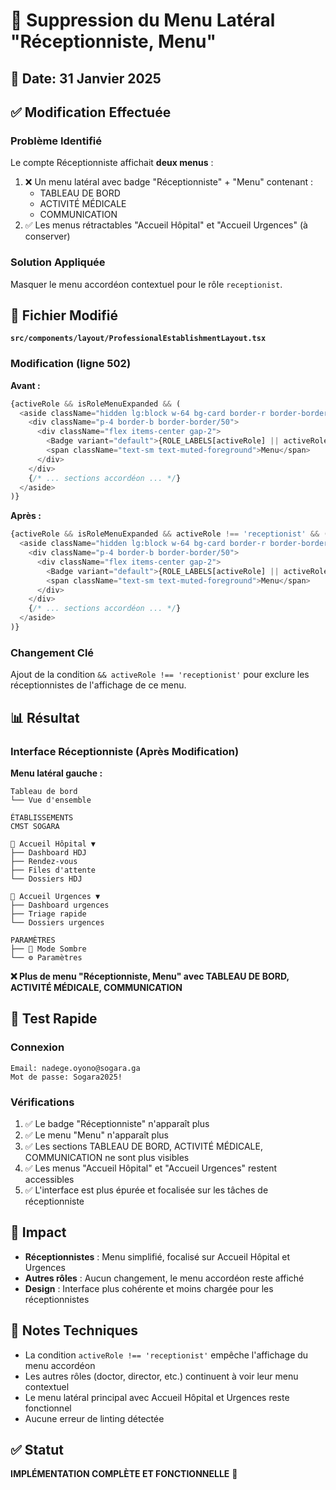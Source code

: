 # 🎯 Suppression du Menu Latéral "Réceptionniste, Menu"

## 📅 Date: 31 Janvier 2025

## ✅ Modification Effectuée

### **Problème Identifié**
Le compte Réceptionniste affichait **deux menus** :
1. ❌ Un menu latéral avec badge "Réceptionniste" + "Menu" contenant :
   - TABLEAU DE BORD
   - ACTIVITÉ MÉDICALE
   - COMMUNICATION
2. ✅ Les menus rétractables "Accueil Hôpital" et "Accueil Urgences" (à conserver)

### **Solution Appliquée**
Masquer le menu accordéon contextuel pour le rôle `receptionist`.

## 🔧 Fichier Modifié

**`src/components/layout/ProfessionalEstablishmentLayout.tsx`**

### Modification (ligne 502)

**Avant :**
```typescript
{activeRole && isRoleMenuExpanded && (
  <aside className="hidden lg:block w-64 bg-card border-r border-border">
    <div className="p-4 border-b border-border/50">
      <div className="flex items-center gap-2">
        <Badge variant="default">{ROLE_LABELS[activeRole] || activeRole}</Badge>
        <span className="text-sm text-muted-foreground">Menu</span>
      </div>
    </div>
    {/* ... sections accordéon ... */}
  </aside>
)}
```

**Après :**
```typescript
{activeRole && isRoleMenuExpanded && activeRole !== 'receptionist' && (
  <aside className="hidden lg:block w-64 bg-card border-r border-border">
    <div className="p-4 border-b border-border/50">
      <div className="flex items-center gap-2">
        <Badge variant="default">{ROLE_LABELS[activeRole] || activeRole}</Badge>
        <span className="text-sm text-muted-foreground">Menu</span>
      </div>
    </div>
    {/* ... sections accordéon ... */}
  </aside>
)}
```

### Changement Clé
Ajout de la condition `&& activeRole !== 'receptionist'` pour exclure les réceptionnistes de l'affichage de ce menu.

## 📊 Résultat

### Interface Réceptionniste (Après Modification)

**Menu latéral gauche :**
```
Tableau de bord
└── Vue d'ensemble

ÉTABLISSEMENTS
CMST SOGARA

📅 Accueil Hôpital ▼
├── Dashboard HDJ
├── Rendez-vous
├── Files d'attente
└── Dossiers HDJ

🚨 Accueil Urgences ▼
├── Dashboard urgences
├── Triage rapide
└── Dossiers urgences

PARAMÈTRES
├── 🌙 Mode Sombre
└── ⚙️ Paramètres
```

**❌ Plus de menu "Réceptionniste, Menu" avec TABLEAU DE BORD, ACTIVITÉ MÉDICALE, COMMUNICATION**

## 🔑 Test Rapide

### Connexion
```
Email: nadege.oyono@sogara.ga
Mot de passe: Sogara2025!
```

### Vérifications
1. ✅ Le badge "Réceptionniste" n'apparaît plus
2. ✅ Le menu "Menu" n'apparaît plus
3. ✅ Les sections TABLEAU DE BORD, ACTIVITÉ MÉDICALE, COMMUNICATION ne sont plus visibles
4. ✅ Les menus "Accueil Hôpital" et "Accueil Urgences" restent accessibles
5. ✅ L'interface est plus épurée et focalisée sur les tâches de réceptionniste

## 🎯 Impact

- **Réceptionnistes** : Menu simplifié, focalisé sur Accueil Hôpital et Urgences
- **Autres rôles** : Aucun changement, le menu accordéon reste affiché
- **Design** : Interface plus cohérente et moins chargée pour les réceptionnistes

## 📝 Notes Techniques

- La condition `activeRole !== 'receptionist'` empêche l'affichage du menu accordéon
- Les autres rôles (doctor, director, etc.) continuent à voir leur menu contextuel
- Le menu latéral principal avec Accueil Hôpital et Urgences reste fonctionnel
- Aucune erreur de linting détectée

## ✅ Statut

**IMPLÉMENTATION COMPLÈTE ET FONCTIONNELLE** 🚀
